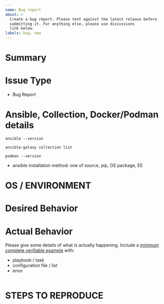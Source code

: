 ```yaml
---
name: Bug report
about: >
  Create a bug report. Please test against the latest release before
  submitting it. For anything else, please use discussions
  link below.
labels: bug, new
---
```


<!--- Verify first that your issue is not already reported on GitHub -->
<!--- Also test if the latest release are affected -->

# Summary

<!--- Explain the problem briefly below -->

# Issue Type

- Bug Report

# Ansible, Collection, Docker/Podman details

<!--- Paste verbatim output between triple backticks -->

```console (paste below)
ansible --version

ansible-galaxy collection list

podman --version

```

- ansible installation method: one of source, pip, OS package, EE

# OS / ENVIRONMENT

<!--- Provide all relevant information below, e.g. target OS versions, network device firmware, etc. -->

# Desired Behavior

<!--- Describe what you expected to happen when running the steps above -->

# Actual Behavior

<!--- Describe what actually happened. If possible run with extra verbosity (-vvvv) -->

Please give some details of what is actually happening.
Include a [minimum complete verifiable example] with:

- playbook / task
- configuration file / list
- error

<!--- Paste verbatim command output between triple backticks -->

```console (error)

```

# STEPS TO REPRODUCE

<!--- Describe exactly how to reproduce the problem, using a minimal test-case -->

<!--- Paste example playbooks or commands between triple backticks below -->

```yaml (playbook/task)

```

```yaml (config/list/array/variables)

```

<!--- HINT: You can paste gist.github.com links for larger files -->

[minimum complete verifiable example]: http://stackoverflow.com/help/mcve
